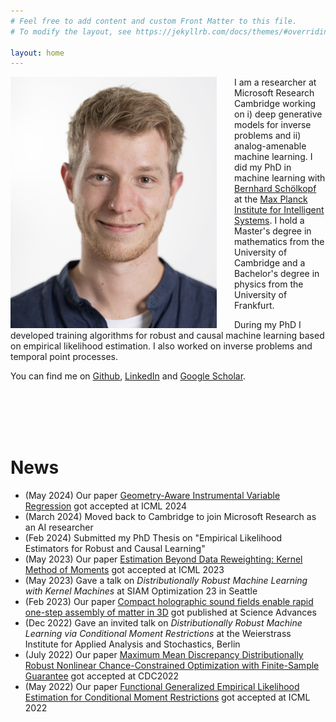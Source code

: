 ```yaml
---
# Feel free to add content and custom Front Matter to this file.
# To modify the layout, see https://jekyllrb.com/docs/themes/#overriding-theme-defaults

layout: home
---
```




<img src="assets/image_website.jpg" width="330" style="float: left; margin-right: 2em;">

I am a researcher at Microsoft Research Cambridge working on i) deep generative models for inverse problems and ii) analog-amenable machine learning. I did my PhD in machine learning with [Bernhard Schölkopf](https://scholar.google.com/citations?user=DZ-fHPgAAAAJ) at the [Max Planck Institute for Intelligent Systems](https://ei.is.mpg.de/person/hkremer). I hold a Master's degree in mathematics from the University of Cambridge and a Bachelor's degree in physics from the University of Frankfurt.

During my PhD I developed training algorithms for robust and causal machine learning based on empirical likelihood estimation. I also worked on inverse problems and temporal point processes.

<!-- Check out my [Publications page](/research/) for details.  -->

You can find me on [Github](https://github.com/HeinerKremer), [LinkedIn](https://www.linkedin.com/in/heiner-kremer-6b9904165/) and [Google Scholar](https://scholar.google.com/citations?user=I_9TrpgAAAAJ&hl=en).

<br/><br/>
<br/><br/>

# News
* (May 2024) Our paper [Geometry-Aware Instrumental Variable Regression]() got accepted at ICML 2024
* (March 2024) Moved back to Cambridge to join Microsoft Research as an AI researcher
* (Feb 2024) Submitted my PhD Thesis on "Empirical Likelihood Estimators for Robust and Causal Learning"
* (May 2023) Our paper [Estimation Beyond Data Reweighting: Kernel Method of Moments](https://arxiv.org/abs/2305.10898) got accepted at ICML 2023
* (May 2023) Gave a talk on *Distributionally Robust Machine Learning with Kernel Machines* at SIAM Optimization 23 in Seattle
* (Feb 2023) Our paper [Compact holographic sound fields enable rapid one-step assembly of matter in 3D](https://www.science.org/doi/abs/10.1126/sciadv.adf6182) got published at Science Advances
* (Dec 2022) Gave an invited talk on *Distributionally Robust Machine Learning via Conditional Moment Restrictions* at the Weierstrass Institute for Applied Analysis and Stochastics, Berlin
* (July 2022) Our paper [Maximum Mean Discrepancy Distributionally Robust Nonlinear Chance-Constrained Optimization with Finite-Sample Guarantee](https://arxiv.org/abs/2204.11564) got accepted at CDC2022
* (May 2022) Our paper [Functional Generalized Empirical Likelihood Estimation for Conditional Moment Restrictions](https://proceedings.mlr.press/v162/kremer22a.html) got accepted at ICML 2022